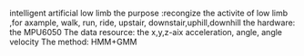 intelligent artificial low limb
the purpose :recongize the activite of low limb ,for axample, walk, run, ride, upstair, downstair,uphill,downhill
the hardware: the MPU6050
The data resource: the x,y,z-aix acceleration, angle, angle velocity 
The method: HMM+GMM
